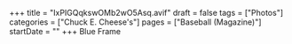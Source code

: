 +++
title = "IxPIGQqkswOMb2wO5Asq.avif"
draft = false
tags = ["Photos"]
categories = ["Chuck E. Cheese's"]
pages = ["Baseball (Magazine)"]
startDate = ""
+++
Blue Frame
